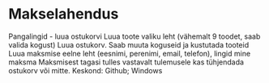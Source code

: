 # Makselahendus
Pangalingid - luua ostukorvi
Luua toote valiku leht (vähemalt 9 toodet, saab valida kogust)
Luua ostukorv. Saab muuta koguseid ja kustutada tooteid
Luua maksmise eelne leht (eesnimi, perenimi, email, telefon), lingid mine maksma
Maksmisest tagasi tulles vastavalt tulemusele kas tühjendada ostukorv või mitte.
Keskond: Github; Windows
